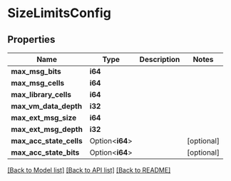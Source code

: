 # SizeLimitsConfig

## Properties

Name | Type | Description | Notes
------------ | ------------- | ------------- | -------------
**max_msg_bits** | **i64** |  | 
**max_msg_cells** | **i64** |  | 
**max_library_cells** | **i64** |  | 
**max_vm_data_depth** | **i32** |  | 
**max_ext_msg_size** | **i64** |  | 
**max_ext_msg_depth** | **i32** |  | 
**max_acc_state_cells** | Option<**i64**> |  | [optional]
**max_acc_state_bits** | Option<**i64**> |  | [optional]

[[Back to Model list]](../README.md#documentation-for-models) [[Back to API list]](../README.md#documentation-for-api-endpoints) [[Back to README]](../README.md)


